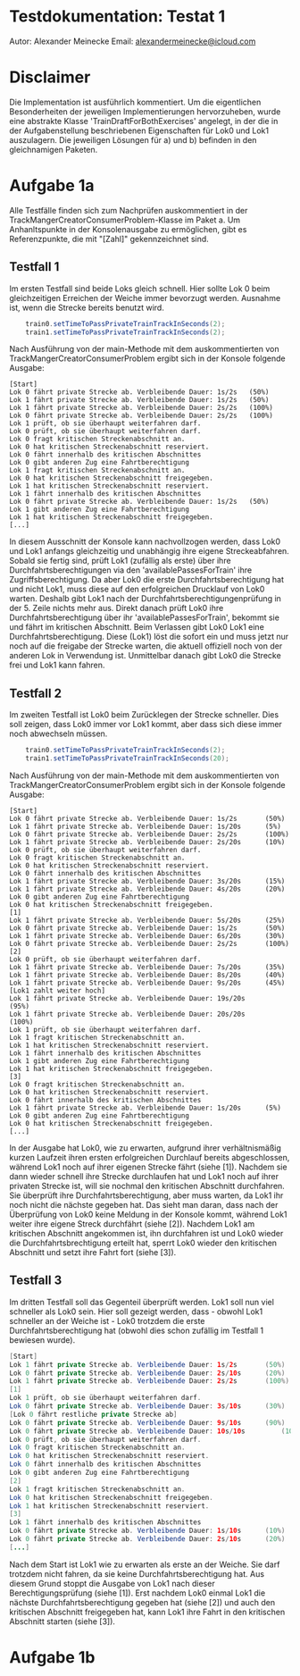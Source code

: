 # Testdokumentation: Testat 1 
Autor: Alexander Meinecke
Email: alexandermeinecke@icloud.com

# Disclaimer
Die Implementation ist ausführlich kommentiert.
Um die eigentlichen Besonderheiten der jeweiligen Implementierungen hervorzuheben,
wurde eine abstrakte Klasse 'TrainDraftForBothExercises' angelegt, in der die in der Aufgabenstellung beschriebenen Eigenschaften für Lok0 und Lok1 auszulagern. 
Die jeweiligen Lösungen für a) und b) befinden in den gleichnamigen Paketen.

# Aufgabe 1a

Alle Testfälle finden sich zum Nachprüfen auskommentiert in der TrackMangerCreatorConsumerProblem-Klasse im Paket a. Um Anhanltspunkte in der Konsolenausgabe zu ermöglichen, gibt es Referenzpunkte, die mit "[Zahl]" gekennzeichnet sind.

## Testfall 1

Im ersten Testfall sind beide Loks gleich schnell. Hier sollte Lok 0 beim gleichzeitigen Erreichen der Weiche immer bevorzugt werden. Ausnahme ist, wenn die Strecke bereits benutzt wird.

``` java
    train0.setTimeToPassPrivateTrainTrackInSeconds(2);
    train1.setTimeToPassPrivateTrainTrackInSeconds(2);   
```

Nach Ausführung von der main-Methode mit dem auskommentierten von TrackMangerCreatorConsumerProblem ergibt sich in der Konsole folgende Ausgabe:

```
[Start]
Lok 0 fährt private Strecke ab. Verbleibende Dauer: 1s/2s 	(50%)
Lok 1 fährt private Strecke ab. Verbleibende Dauer: 1s/2s 	(50%)
Lok 1 fährt private Strecke ab. Verbleibende Dauer: 2s/2s 	(100%)
Lok 0 fährt private Strecke ab. Verbleibende Dauer: 2s/2s 	(100%)
Lok 1 prüft, ob sie überhaupt weiterfahren darf.
Lok 0 prüft, ob sie überhaupt weiterfahren darf.
Lok 0 fragt kritischen Streckenabschnitt an.
Lok 0 hat kritischen Streckenabschnitt reserviert.
Lok 0 fährt innerhalb des kritischen Abschnittes
Lok 0 gibt anderen Zug eine Fahrtberechtigung
Lok 1 fragt kritischen Streckenabschnitt an.
Lok 0 hat kritischen Streckenabschnitt freigegeben.
Lok 1 hat kritischen Streckenabschnitt reserviert.
Lok 1 fährt innerhalb des kritischen Abschnittes
Lok 0 fährt private Strecke ab. Verbleibende Dauer: 1s/2s 	(50%)
Lok 1 gibt anderen Zug eine Fahrtberechtigung
Lok 1 hat kritischen Streckenabschnitt freigegeben.
[...]
```
In diesem Ausschnitt der Konsole kann nachvollzogen werden, dass Lok0 und Lok1 anfangs gleichzeitig und unabhängig ihre eigene Streckeabfahren.
Sobald sie fertig sind, prüft Lok1 (zufällig als erste) über ihre Durchfahrtsberechtigungen via den 'availablePassesForTrain' ihre Zugriffsberechtigung. 
Da aber Lok0 die erste Durchfahrtsberechtigung hat und nicht Lok1, muss diese auf den erfolgreichen Drucklauf von Lok0 warten. Deshalb gibt Lok1 nach der Durchfahrtsberechtigungenprüfung in der 5. Zeile nichts mehr aus.
Direkt danach prüft Lok0 ihre Durchfahrtsberechtigung über ihr 'availablePassesForTrain', bekommt sie und fährt im kritischen Abschnitt. Beim Verlassen gibt Lok0 Lok1 eine Durchfahrtsberechtigung. Diese (Lok1) löst die sofort ein und muss jetzt nur noch auf die freigabe der Strecke warten, die aktuell offiziell noch von der anderen Lok in Verwendung ist.
Unmittelbar danach gibt Lok0 die Strecke frei und Lok1 kann fahren.

## Testfall 2
Im zweiten Testfall ist Lok0 beim Zurücklegen der Strecke schneller. Dies soll zeigen, dass Lok0 immer vor Lok1 kommt, aber dass sich diese immer noch abwechseln müssen.

``` java
    train0.setTimeToPassPrivateTrainTrackInSeconds(2);
    train1.setTimeToPassPrivateTrainTrackInSeconds(20);
```
Nach Ausführung von der main-Methode mit dem auskommentierten von TrackMangerCreatorConsumerProblem ergibt sich in der Konsole folgende Ausgabe:

```
[Start]
Lok 0 fährt private Strecke ab. Verbleibende Dauer: 1s/2s 	    (50%)
Lok 1 fährt private Strecke ab. Verbleibende Dauer: 1s/20s 	    (5%)
Lok 0 fährt private Strecke ab. Verbleibende Dauer: 2s/2s 	    (100%)
Lok 1 fährt private Strecke ab. Verbleibende Dauer: 2s/20s 	    (10%)
Lok 0 prüft, ob sie überhaupt weiterfahren darf.
Lok 0 fragt kritischen Streckenabschnitt an.
Lok 0 hat kritischen Streckenabschnitt reserviert.
Lok 0 fährt innerhalb des kritischen Abschnittes
Lok 1 fährt private Strecke ab. Verbleibende Dauer: 3s/20s 	    (15%)
Lok 1 fährt private Strecke ab. Verbleibende Dauer: 4s/20s 	    (20%)
Lok 0 gibt anderen Zug eine Fahrtberechtigung
Lok 0 hat kritischen Streckenabschnitt freigegeben.
[1]
Lok 1 fährt private Strecke ab. Verbleibende Dauer: 5s/20s 	    (25%)
Lok 0 fährt private Strecke ab. Verbleibende Dauer: 1s/2s 	    (50%)
Lok 1 fährt private Strecke ab. Verbleibende Dauer: 6s/20s 	    (30%)
Lok 0 fährt private Strecke ab. Verbleibende Dauer: 2s/2s 	    (100%)
[2]
Lok 0 prüft, ob sie überhaupt weiterfahren darf.
Lok 1 fährt private Strecke ab. Verbleibende Dauer: 7s/20s 	    (35%)
Lok 1 fährt private Strecke ab. Verbleibende Dauer: 8s/20s 	    (40%)
Lok 1 fährt private Strecke ab. Verbleibende Dauer: 9s/20s 	    (45%)
[Lok1 zahlt weiter hoch]
Lok 1 fährt private Strecke ab. Verbleibende Dauer: 19s/20s 	    (95%)
Lok 1 fährt private Strecke ab. Verbleibende Dauer: 20s/20s 	    (100%)
Lok 1 prüft, ob sie überhaupt weiterfahren darf.
Lok 1 fragt kritischen Streckenabschnitt an.
Lok 1 hat kritischen Streckenabschnitt reserviert.
Lok 1 fährt innerhalb des kritischen Abschnittes
Lok 1 gibt anderen Zug eine Fahrtberechtigung
Lok 1 hat kritischen Streckenabschnitt freigegeben.
[3]
Lok 0 fragt kritischen Streckenabschnitt an.
Lok 0 hat kritischen Streckenabschnitt reserviert.
Lok 0 fährt innerhalb des kritischen Abschnittes
Lok 1 fährt private Strecke ab. Verbleibende Dauer: 1s/20s 	    (5%)
Lok 0 gibt anderen Zug eine Fahrtberechtigung
Lok 0 hat kritischen Streckenabschnitt freigegeben.
[...]
```
In der Ausgabe hat Lok0, wie zu erwarten, aufgrund ihrer verhältnismäßig kurzen Laufzeit ihren ersten erfolgreichen Durchlauf bereits abgeschlossen, während Lok1 noch auf ihrer eigenen Strecke fährt (siehe [1]).
Nachdem sie dann wieder schnell ihre Strecke durchlaufen hat und Lok1 noch auf ihrer privaten Strecke ist, will sie nochmal den kritischen Abschnitt durchfahren. Sie überprüft ihre Durchfahrtsberechtigung, aber muss warten, da Lok1 ihr noch nicht die nächste gegeben hat.
Das sieht man daran, dass nach der Überprüfung von Lok0 keine Meldung in der Konsole kommt, während Lok1 weiter ihre eigene Streck durchfährt (siehe [2]).
Nachdem Lok1 am kritischen Abschnitt angekommen ist, ihn durchfahren ist und Lok0 wieder die Durchfahrtsbrechtigung erteilt hat, sperrt Lok0 wieder den kritischen Abschnitt und setzt ihre Fahrt fort (siehe [3]). 

## Testfall 3
Im dritten Testfall soll das Gegenteil überprüft werden. Lok1 soll nun viel schneller als Lok0 sein. Hier soll gezeigt werden, dass - obwohl Lok1 schneller an der Weiche ist - Lok0 trotzdem die erste Durchfahrtsberechtigung hat (obwohl dies schon zufällig im Testfall 1 bewiesen wurde).  

``` java
[Start]
Lok 1 fährt private Strecke ab. Verbleibende Dauer: 1s/2s 	    (50%)
Lok 0 fährt private Strecke ab. Verbleibende Dauer: 2s/10s 	    (20%)
Lok 1 fährt private Strecke ab. Verbleibende Dauer: 2s/2s 	    (100%)
[1]
Lok 1 prüft, ob sie überhaupt weiterfahren darf.
Lok 0 fährt private Strecke ab. Verbleibende Dauer: 3s/10s 	    (30%)
[Lok 0 fährt restliche private Strecke ab]
Lok 0 fährt private Strecke ab. Verbleibende Dauer: 9s/10s 	    (90%)
Lok 0 fährt private Strecke ab. Verbleibende Dauer: 10s/10s 	    (100%)
Lok 0 prüft, ob sie überhaupt weiterfahren darf.
Lok 0 fragt kritischen Streckenabschnitt an.
Lok 0 hat kritischen Streckenabschnitt reserviert.
Lok 0 fährt innerhalb des kritischen Abschnittes
Lok 0 gibt anderen Zug eine Fahrtberechtigung
[2]
Lok 1 fragt kritischen Streckenabschnitt an.
Lok 0 hat kritischen Streckenabschnitt freigegeben.
Lok 1 hat kritischen Streckenabschnitt reserviert.
[3]
Lok 1 fährt innerhalb des kritischen Abschnittes
Lok 0 fährt private Strecke ab. Verbleibende Dauer: 1s/10s 	    (10%)
Lok 0 fährt private Strecke ab. Verbleibende Dauer: 2s/10s 	    (20%)
[...]
```

Nach dem Start ist Lok1 wie zu erwarten als erste an der Weiche. Sie darf trotzdem nicht fahren, da sie keine Durchfahrtsberechtigung hat. Aus diesem Grund stoppt die Ausgabe von Lok1 nach dieser Berechtigungsprüfung (siehe [1]).
Erst nachdem Lok0 einmal Lok1 die nächste Durchfahrtsberechtigung gegeben hat (siehe [2]) und auch den kritischen Abschnitt freigegeben hat, kann Lok1 ihre Fahrt in den kritischen Abschnitt starten (siehe [3]).

# Aufgabe 1b

